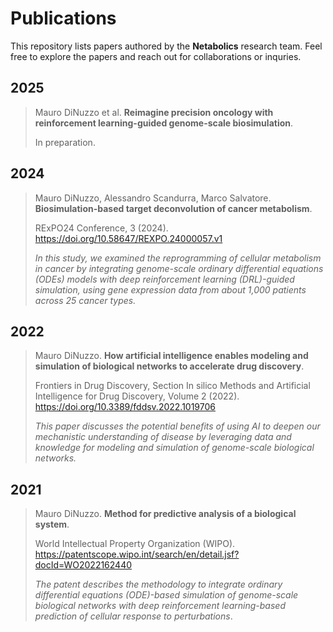 # Publications

This repository lists papers authored by the **Netabolics** research team. Feel free to explore the papers and reach out for collaborations or inquries.


## 2025

> Mauro DiNuzzo et al. **Reimagine precision oncology with reinforcement learning-guided genome-scale biosimulation**.
>
> In preparation.

## 2024

> Mauro DiNuzzo, Alessandro Scandurra, Marco Salvatore. **Biosimulation-based target deconvolution of cancer metabolism**. 
>
> RExPO24 Conference, 3 (2024). https://doi.org/10.58647/REXPO.24000057.v1 
>
> *In this study, we examined the reprogramming of cellular metabolism in cancer by integrating genome-scale ordinary differential equations (ODEs) models with deep reinforcement learning (DRL)-guided simulation, using gene expression data from about 1,000 patients across 25 cancer types.*

## 2022

> Mauro DiNuzzo. **How artificial intelligence enables modeling and simulation of biological networks to accelerate drug discovery**. 
>
> Frontiers in Drug Discovery, Section In silico Methods and Artificial Intelligence for Drug Discovery, Volume 2 (2022). https://doi.org/10.3389/fddsv.2022.1019706
>
> *This paper discusses the potential benefits of using AI to deepen our mechanistic understanding of disease by leveraging data and knowledge for modeling and simulation of genome-scale biological networks.*

## 2021

> Mauro DiNuzzo. **Method for predictive analysis of a biological system**.
>
> World Intellectual Property Organization (WIPO). https://patentscope.wipo.int/search/en/detail.jsf?docId=WO2022162440
>
> *The patent describes the methodology to integrate ordinary differential equations (ODE)-based simulation of genome-scale biological networks with deep reinforcement learning-based prediction of cellular response to perturbations*.
